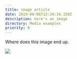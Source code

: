 ```yaml
---
title: image article
date: 2019-06-06T12:24:34.158Z
description: here's an image
directory: Media examples
priority: 0
---
```

Where does this image end up.



![](/assets/24232256_10155635492414457_1380510062791288801_n.jpg)
